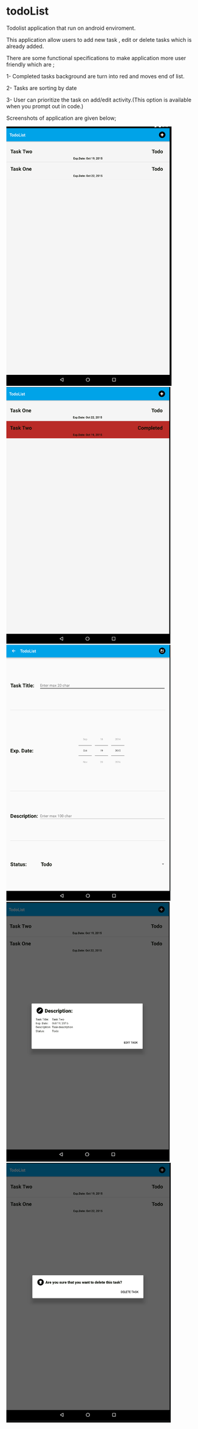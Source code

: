# todoList

Todolist application that run on android enviroment.

This application allow users to add new task , edit or delete tasks which is already added.

There are some functional specifications to make application more user friendly which are ;

1- Completed tasks background are turn into red and moves end of list.

2- Tasks are sorting by date

3- User can prioritize the task on add/edit activity.(This option is available when you prompt out in code.)

Screenshots of application are given below;

![](https://raw.githubusercontent.com/omergokdere/todoList/master/Screenshots/todo%20list%20main%20screen.PNG)
![](https://raw.githubusercontent.com/omergokdere/todoList/master/Screenshots/todolist%20completed%20task.PNG)
![](https://raw.githubusercontent.com/omergokdere/todoList/master/Screenshots/new%20task%20and%20edit%20task%20screen.PNG)
![](https://raw.githubusercontent.com/omergokdere/todoList/master/Screenshots/edit%20option.PNG)
![](https://raw.githubusercontent.com/omergokdere/todoList/master/Screenshots/delete%20option.PNG)

